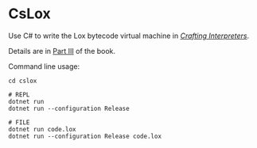 ﻿# CsLox

Use C# to write the Lox bytecode virtual machine in [*Crafting Interpreters*](https://craftinginterpreters.com).

Details are in [Part III](https://craftinginterpreters.com/a-bytecode-virtual-machine.html) of the book.

Command line usage:

```
cd cslox

# REPL
dotnet run
dotnet run --configuration Release

# FILE
dotnet run code.lox
dotnet run --configuration Release code.lox
```
